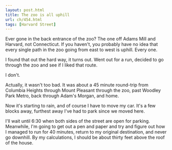 ```yaml
---
layout: post.html
title: The zoo is all uphill
url: ch/454.html
tags: [Harvard Street]
---
```

Ever gone in the back entrance of the zoo? The one off Adams Mill and Harvard, not Connecticut. If you haven't, you probably have no idea that every single path in the zoo going from east to west is uphill. Every one.

I found that out the hard way, it turns out. Went out for a run, decided to go through the zoo and see if I liked that route.

I don't.

Actually, it wasn't too bad. It was about a 45 minute round-trip from Columbia Heights through Mount Pleasant through the zoo, past Woodley Park Metro, back through Adam's Morgan, and home. 

Now it's starting to rain, and of course I have to move my car. It's a few blocks away, furthest away I've had to park since we moved here.

I'll wait until 6:30 when both sides of the street are open for parking. Meanwhile, I'm going to get out a pen and paper and try and figure out how I managed to run for 40 minutes, return to my original destination, and never go downhill. By my calculations, I should be about thirty feet above the roof of the house.
